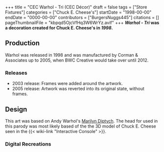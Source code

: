 +++
title = "CEC Warhol - Tri (CEC Décor)"
draft = false
tags = ["Store Fixtures"]
categories = ["Chuck E. Cheese's"]
startDate = "1998-00-00"
endDate = "0000-00-00"
contributors = ["BurgersNuggs445"]
citations = []
pageThumbnailFile = "kbpqd5OjcVfHq3W6WrYz.avif"
+++
***Warhol - Tri* was a decoration created for Chuck E. Cheese's in *1998*.**

## Production

Warhol was released in 1998 and was manufactured by Corman & Associates up to 2005, when BWC Creative would take over until 2012.

### Releases

- 2003 release: Frames were added around the artwork.
- 2005 release: Artwork was reverted into its original state, without frames.

## Design

This art was based on Andy Warhol's [Marilyn Diptych](https://en.wikipedia.org/wiki/Marilyn_Diptych). The head for used in this parody was most likely based of the the 3D model of Chuck E. Cheese seen in the {{< wiki-link "Interactive Console" >}}.

### Digital Recreations
